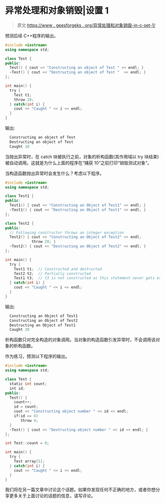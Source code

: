 # 异常处理和对象销毁|设置 1

> 原文:[https://www . geesforgeks . org/异常处理和对象销毁-in-c-set-1/](https://www.geeksforgeeks.org/exception-handling-and-object-destruction-in-c-set-1/)

预测后续 C++程序的输出。

```cpp
#include <iostream>
using namespace std;

class Test {
public:
  Test() { cout << "Constructing an object of Test " << endl; }
  ~Test() { cout << "Destructing an object of Test "  << endl; }
};

int main() {
  try {
    Test t1;
    throw 10;
  } catch(int i) {
    cout << "Caught " << i << endl;
  }
}
```

输出:

```cpp
  Constructing an object of Test
  Destructing an object of Test
  Caught 10

```

当抛出异常时，在 catch 块被执行之前，对象的析构函数(其作用域以 try 块结束)被自动调用。这就是为什么上面的程序在“捕获 10”之前打印“销毁测试对象”。

当构造函数抛出异常时会发生什么？考虑以下程序。

```cpp
#include <iostream>
using namespace std;

class Test1 {
public:
  Test1() { cout << "Constructing an Object of Test1" << endl; }
  ~Test1() { cout << "Destructing an Object of Test1" << endl; }
};

class Test2 {
public:
  // Following constructor throws an integer exception
  Test2() { cout << "Constructing an Object of Test2" << endl; 
            throw 20; }
  ~Test2() { cout << "Destructing an Object of Test2" << endl; }
};

int main() {
  try {
    Test1 t1;  // Constructed and destructed
    Test2 t2;  // Partially constructed
    Test1 t3;  // t3 is not constructed as this statement never gets executed
  } catch(int i) {
    cout << "Caught " << i << endl;
  }
}
```

输出:

```cpp
  Constructing an Object of Test1
  Constructing an Object of Test2
  Destructing an Object of Test1
  Caught 20

```

析构函数只对完全构造的对象调用。当对象的构造函数引发异常时，不会调用该对象的析构函数。

作为练习，预测以下程序的输出。

```cpp
#include <iostream>
using namespace std;

class Test {
  static int count;
  int id;
public:
  Test() {
    count++;
    id = count;
    cout << "Constructing object number " << id << endl;
    if(id == 4)
       throw 4;
  }
  ~Test() { cout << "Destructing object number " << id << endl; }
};

int Test::count = 0;

int main() {
  try {
    Test array[5];
  } catch(int i) {
    cout << "Caught " << i << endl;
  }
}
```

我们将在另一篇文章中讨论这个话题。如果你发现任何不正确的地方，或者你想分享更多关于上面讨论的话题的信息，请写评论。